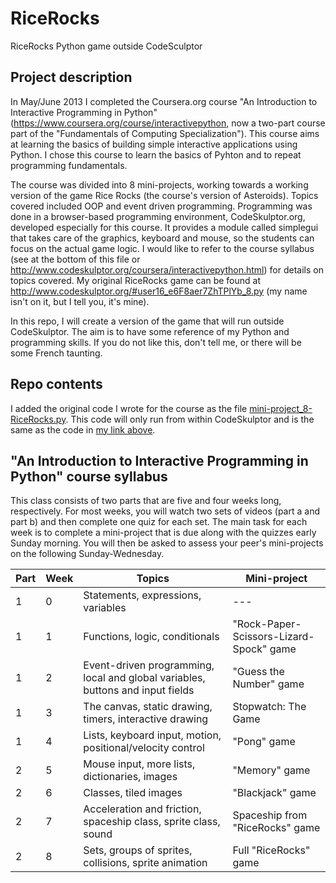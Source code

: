 # RiceRocks #
RiceRocks Python game outside CodeSculptor

## Project description ##
In May/June 2013 I completed the Coursera.org course "An Introduction to Interactive Programming in Python" (https://www.coursera.org/course/interactivepython, now a two-part course part of the "Fundamentals of Computing Specialization"). This course aims at learning the basics of building simple interactive applications using Python. I chose this course to learn the basics of Pyhton and to repeat programming fundamentals.

The course was divided into 8 mini-projects, working towards a working version of the game Rice Rocks (the course's version of Asteroids). Topics covered included OOP and event driven programming. Programming was done in a browser-based programming environment, CodeSkulptor.org, developed especially for this course. It provides a module called simplegui that takes care of the graphics, keyboard and mouse, so the students can focus on the actual game logic. I would like to refer to the course syllabus (see at the bottom of this file or http://www.codeskulptor.org/coursera/interactivepython.html) for details on topics covered. My original RiceRocks game can be found at http://www.codeskulptor.org/#user16_e6F8aer7ZhTPlYb_8.py (my name isn't on it, but I tell you, it's mine).

In this repo, I will create a version of the game that will run outside CodeSkulptor. The aim is to have some reference of my Python and programming skills. If you do not like this, don't tell me, or there will be some French taunting.

## Repo contents ##
I added the original code I wrote for the course as the file [mini-project_8-RiceRocks.py](mini-project_8-RiceRocks.py). This code will only run from within CodeSkulptor and is the same as the code in [my link above](http://www.codeskulptor.org/#user16_e6F8aer7ZhTPlYb_8.py).

## "An Introduction to Interactive Programming in Python" course syllabus ##

This class consists of two parts that are five and four weeks long, respectively.  For most weeks, you will watch two sets of videos (part a and part b) and then complete one quiz for each set. The main task for each week is to complete a mini-project that is due along with the quizzes early Sunday morning.  You will then be asked to assess your peer's mini-projects on the following Sunday-Wednesday.

<table align="center">
  <thead>
  <tr>
    <th>Part</th>
    <th>Week</th>
    <th>Topics</th>
    <th>Mini-project</th></tr>
  </thead>
  <tbody>
  <tr>
    <td>1</td>
    <td>0</td>
    <td>Statements, expressions, variables</td>
    <td> --- </td>
  </tr>
  <tr>
    <td>1</td>
    <td>1</td>
    <td>Functions, logic, conditionals</td>
    <td>"Rock-Paper-Scissors-Lizard-Spock" game</td>
  </tr>
  <tr>
    <td>1</td>
    <td>2</td>
    <td>Event-driven programming, local and global variables, buttons and input fields</td>
    <td>"Guess the Number" game</td>
  </tr>
  <tr>
    <td>1</td>
    <td>3</td>
    <td>The canvas, static drawing, timers, interactive drawing</td>
     <td>Stopwatch: The Game</td>
  </tr>
  <tr>
    <td>1</td>
    <td>4</td>
    <td>Lists, keyboard input, motion, positional/velocity control</td>
    <td>"Pong" game</td>
  </tr>
  <tr>
    <td>2</td>
    <td>5</td>
    <td>Mouse input, more lists, dictionaries, images</td>
    <td>"Memory" game</td>
  </tr>
  <tr>
    <td>2</td>
    <td>6</td>
    <td>Classes, tiled images</td>
    <td>"Blackjack" game</td>
  </tr>
  <tr>
    <td>2</td>
    <td>7</td>
    <td>Acceleration and friction, spaceship class, sprite class, sound</td>
    <td>Spaceship from "RiceRocks" game</td>
  </tr>
  <tr>
    <td>2</td>
    <td>8</td>
    <td>Sets, groups of sprites, collisions, sprite animation</td>
    <td>Full "RiceRocks" game</td>
  </tr>
  </tbody></table>  
</body>